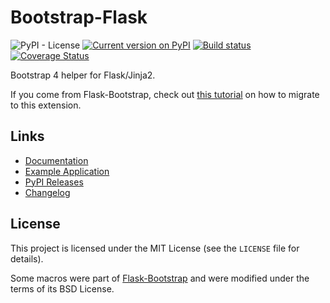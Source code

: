 # Bootstrap-Flask

![PyPI - License](https://img.shields.io/pypi/l/bootstrap-flask)
[![Current version on PyPI](https://img.shields.io/pypi/v/bootstrap-flask)](https://pypi.org/project/bootstrap-flask/)
[![Build status](https://github.com/greyli/bootstrap-flask/workflows/build/badge.svg)](https://github.com/greyli/bootstrap-flask/actions)
[![Coverage Status](https://coveralls.io/repos/github/greyli/bootstrap-flask/badge.svg?branch=master)](https://coveralls.io/github/greyli/bootstrap-flask?branch=master)

Bootstrap 4 helper for Flask/Jinja2.

If you come from Flask-Bootstrap, check out [this tutorial](https://bootstrap-flask.readthedocs.io/en/stable/migrate.html) on how to migrate to this extension.


## Links

* [Documentation](https://bootstrap-flask.readthedocs.io)
* [Example Application](https://github.com/greyli/bootstrap-flask/tree/master/examples)
* [PyPI Releases](https://pypi.org/project/Bootstrap-Flask/)
* [Changelog](https://github.com/greyli/bootstrap-flask/blob/master/CHANGES.rst)


## License

This project is licensed under the MIT License (see the
`LICENSE` file for details).

Some macros were part of [Flask-Bootstrap](https://github.com/mbr/flask-bootstrap) and were modified under the terms of its BSD License.
